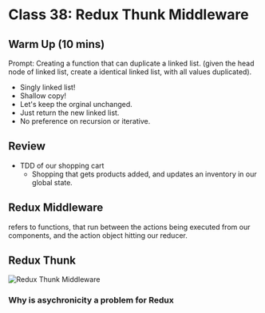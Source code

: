 # Class 38: Redux Thunk Middleware

## Warm Up (10 mins)

Prompt: Creating a function that can duplicate a linked list. (given the head node of linked list, create a identical linked list, with all values duplicated).

* Singly linked list!
* Shallow copy!
* Let's keep the orginal unchanged.
* Just return the new linked list.
* No preference on recursion or iterative.

## Review

* TDD of our shopping cart
  * Shopping that gets products added, and updates an inventory in our global state.

## Redux Middleware

refers to functions, that run between the actions being executed from our components, and the action object hitting our reducer.

## Redux Thunk

![Redux Thunk Middleware](/assets/uml-thunk.png)

### Why is asychronicity a problem for Redux
